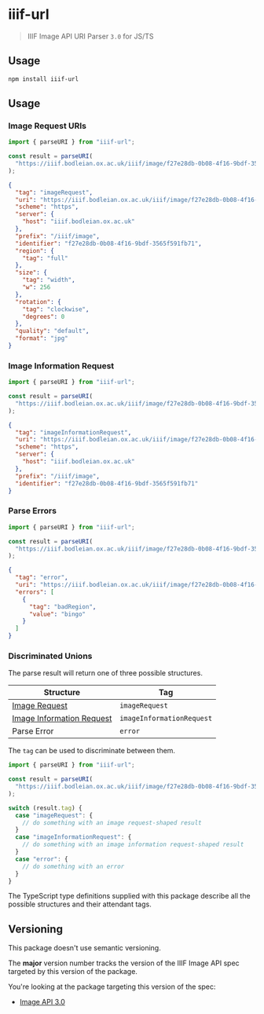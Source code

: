 # iiif-url

> IIIF Image API URI Parser `3.0` for JS/TS

## Usage

```sh
npm install iiif-url
```

## Usage

### Image Request URIs

```js
import { parseURI } from "iiif-url";

const result = parseURI(
  "https://iiif.bodleian.ox.ac.uk/iiif/image/f27e28db-0b08-4f16-9bdf-3565f591fb71/full/256,/0/default.jpg"
);
```

```json
{
  "tag": "imageRequest",
  "uri": "https://iiif.bodleian.ox.ac.uk/iiif/image/f27e28db-0b08-4f16-9bdf-3565f591fb71/full/256,/0/default.jpg",
  "scheme": "https",
  "server": {
    "host": "iiif.bodleian.ox.ac.uk"
  },
  "prefix": "/iiif/image",
  "identifier": "f27e28db-0b08-4f16-9bdf-3565f591fb71",
  "region": {
    "tag": "full"
  },
  "size": {
    "tag": "width",
    "w": 256
  },
  "rotation": {
    "tag": "clockwise",
    "degrees": 0
  },
  "quality": "default",
  "format": "jpg"
}
```

### Image Information Request

```js
import { parseURI } from "iiif-url";

const result = parseURI(
  "https://iiif.bodleian.ox.ac.uk/iiif/image/f27e28db-0b08-4f16-9bdf-3565f591fb71/info.json"
);
```

```json
{
  "tag": "imageInformationRequest",
  "uri": "https://iiif.bodleian.ox.ac.uk/iiif/image/f27e28db-0b08-4f16-9bdf-3565f591fb71/info.json",
  "scheme": "https",
  "server": {
    "host": "iiif.bodleian.ox.ac.uk"
  },
  "prefix": "/iiif/image",
  "identifier": "f27e28db-0b08-4f16-9bdf-3565f591fb71"
}
```

### Parse Errors

```js
import { parseURI } from "iiif-url";

const result = parseURI(
  "https://iiif.bodleian.ox.ac.uk/iiif/image/f27e28db-0b08-4f16-9bdf-3565f591fb71/bingo/256,/0/default.jpg"
);
```

```json
{
  "tag": "error",
  "uri": "https://iiif.bodleian.ox.ac.uk/iiif/image/f27e28db-0b08-4f16-9bdf-3565f591fb71/bingo/256,/0/default.jpg",
  "errors": [
    {
      "tag": "badRegion",
      "value": "bingo"
    }
  ]
}
```

### Discriminated Unions

The parse result will return one of three possible structures.

| Structure                                                                     | Tag                       |
| ----------------------------------------------------------------------------- | ------------------------- |
| [Image Request](https://iiif.io/api/image/2.1/#image-request-parameters)      | `imageRequest`            |
| [Image Information Request](https://iiif.io/api/image/2.1/#image-information) | `imageInformationRequest` |
| Parse Error                                                                   | `error`                   |

The `tag` can be used to discriminate between them.

```ts
import { parseURI } from "iiif-url";

const result = parseURI(
  "https://iiif.bodleian.ox.ac.uk/iiif/image/f27e28db-0b08-4f16-9bdf-3565f591fb71/full/256,/0/default.jpg"
);

switch (result.tag) {
  case "imageRequest": {
    // do something with an image request-shaped result
  }
  case "imageInformationRequest": {
    // do something with an image information request-shaped result
  }
  case "error": {
    // do something with an error
  }
}
```

The TypeScript type definitions supplied with this package describe all the possible structures and their attendant tags.

## Versioning

This package doesn't use semantic versioning.

The **major** version number tracks the version of the IIIF Image API spec targeted by this version of the package.

You're looking at the package targeting this version of the spec:

- [Image API 3.0](https://iiif.io/api/image/3.0/)
